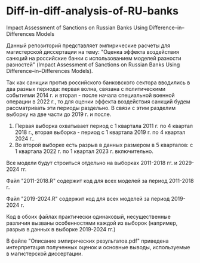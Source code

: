 # Diff-in-diff-analysis-of-RU-banks
Impact Assessment of Sanctions on Russian Banks Using Difference–in–Differences Models

Данный репозиторий представляет эмпирические расчеты для магистерской диссертации на тему: "Оценка эффекта воздействия санкций на российские банки с использованием моделей разности разностей" (Impact Assessment of Sanctions on Russian Banks Using Difference–in–Differences Models).

Так как санкции против российского банковского сектора вводились в два разных периода: первая волна, связана с политическими событиями 2014 г. и вторая - после начала специальной военной операции в 2022 г., то для оценки эффекта воздействия санкций будем рассматривать эти периоды раздельно. В связи с этим разделим выборку на две части до 2019 г. и после. 
1. Первая выборка охватывает период с 1 квартала 2011 г. по 4 квартал 2018 г., вторая выборка -  период с  1 квартала 2019 г. по 4 квартал 2024 г.. 
2. Во второй выборке есть разрыв в данных размером в 5 кварталов: с 1 квартала 2022 г. по 1 квартал 2023 г. включительно. 

Все модели будут строиться отдельно на выборках 2011-2018 гг. и 2029-2024 гг.

Файл "2011-2018.R" содержит код для всех моделей за период 2011-2018 г.

Файл "2019-2024.R" содержит код для всех моделей за период 2019-2024 г.

Код в обоих файлах практически одинаковый, несущественные различия вызваны особенностями каждой из выборок (например, разрыв в данных в выборке 2019-2024 гг.)

В файле "Описание эмпирических результатов.pdf" приведена интерпретация полученных оценок и основные выводы, используемые в магистерской диссертации.
